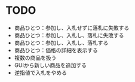 # TODO

- 商品ひとつ：参加し、入札せずに落札に失敗する
- 商品ひとつ：参加し、入札し、落札に失敗する
- 商品ひとつ：参加し、入札し、落札する
- 商品ひとつ：価格の詳細を表示する
- 複数の商品を扱う
- GUIから新しい商品を追加する
- 逆指値で入札をやめる
